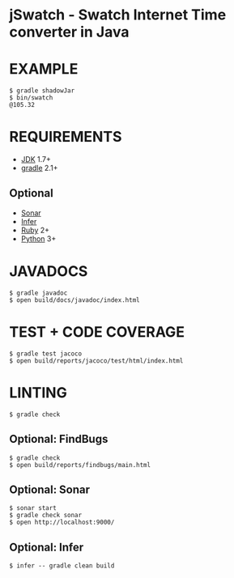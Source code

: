 # jSwatch - Swatch Internet Time converter in Java

# EXAMPLE

```console
$ gradle shadowJar
$ bin/swatch
@105.32
```

# REQUIREMENTS

* [JDK](http://www.oracle.com/technetwork/java/javase/downloads/index.html) 1.7+
* [gradle](http://gradle.org/) 2.1+

## Optional

* [Sonar](http://www.sonarqube.org/)
* [Infer](http://fbinfer.com/)
* [Ruby](https://www.ruby-lang.org/en/) 2+
* [Python](https://www.python.org/) 3+

# JAVADOCS

```console
$ gradle javadoc
$ open build/docs/javadoc/index.html
```

# TEST + CODE COVERAGE

```console
$ gradle test jacoco
$ open build/reports/jacoco/test/html/index.html
```

# LINTING

```console
$ gradle check
```

## Optional: FindBugs

```console
$ gradle check
$ open build/reports/findbugs/main.html
```

## Optional: Sonar

```console
$ sonar start
$ gradle check sonar
$ open http://localhost:9000/
```

## Optional: Infer

```console
$ infer -- gradle clean build
```
